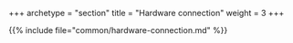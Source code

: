 +++
archetype = "section"
title = "Hardware connection"
weight = 3
+++

{{% include file="common/hardware-connection.md" %}}